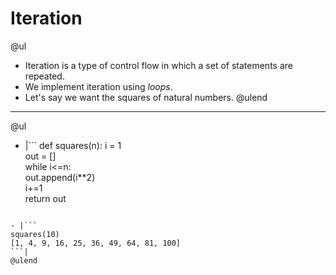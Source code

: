 
# Iteration
@ul
* Iteration is a type of control flow in which a set of statements are repeated. 
* We implement iteration using _loops_.
* Let's say we want the squares of natural numbers.
@ulend
---
@ul

- |```
def squares(n):
    i = 1  
    out = []  
    while i<=n:  
        out.append(i**2)  
        i+=1  
    return out  
```|

- |```
squares(10)
[1, 4, 9, 16, 25, 36, 49, 64, 81, 100]
```|
@ulend

